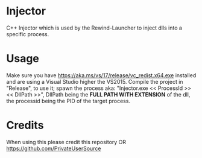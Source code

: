 # Injector
C++ Injector which is used by the Rewind-Launcher to inject dlls into a specific process.

# Usage

Make sure you have https://aka.ms/vs/17/release/vc_redist.x64.exe installed and are using a Visual Studio higher the VS2015.
Compile the project in "Release", to use it; spawn the process aka: "Injector.exe << ProcessId >> << DllPath >>",
DllPath being the **FULL PATH WITH EXTENSION** of the dll, the processid being the PID of the target process.

# Credits

When using this please credit this repository OR https://github.com/PrivateUserSource


